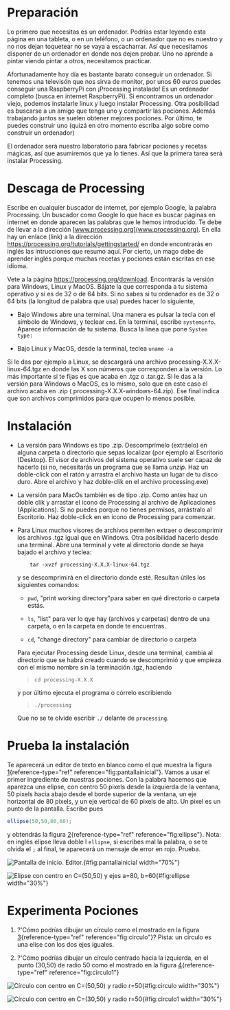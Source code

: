 # Preparación

Lo primero que necesitas es un ordenador. Podrías estar leyendo esta
página en una tableta, o en un teléfono, o un ordenador que no es
nuestro y no nos dejan toquetear no se vaya a escacharrar. Así que
necesitamos disponer de un ordenador en donde nos dejen probar. Uno no
aprende a pintar viendo pintar a otros, necesitamos practicar.

Afortunadamente hoy día es bastante barato conseguir un ordenador. Si
tenemos una televisón que nos sirva de monitor, por unos 60 euros puedes
conseguir una RaspberryPi con ¡Processing instalado! Es un ordenador
completo (busca en internet RaspberryPi). Si encontramos un ordenador
viejo, podemos instalarle linux y luego instalar Processing. Otra
posibilidad es buscarse a un amigo que tenga uno y compartir las
pociones. Además trabajando juntos se suelen obtener mejores pociones.
Por último, te puedes construir uno (quizá en otro momento escriba algo
sobre como construir un ordenador)

El ordenador será nuestro laboratorio para fabricar pociones y recetas
mágicas, así que asumiremos que ya lo tienes. Así que la primera tarea
será instalar Processing.

# Descaga de Processing

Escribe en cualquier buscador de internet, por ejemplo Google, la
palabra Processing. Un buscador como Google lo que hace es buscar
páginas en internet en donde aparecen las palabras que le hemos
introducido. Te debe de llevar a la dirección
[www.processing.org](www.processing.org). En ella hay un enlace (link) a
la dirección <https://processing.org/tutorials/gettingstarted/> en donde
encontrarás en inglés las intrucciones que resumo aquí. Por cierto, un
mago debe de aprender inglés porque muchas recetas y pociones están
escritas en ese idioma.

Vete a la página <https://processing.org/download>. Encontrarás la
versión para Windows, Linux y MacOS. Bájate la que corresponda a tu
sistema operativo y si es de 32 o de 64 bits. Si no sabes si tu
ordenador es de 32 o 64 bits (la longitud de palabra que usa) puedes
hacer lo siguiente,

-   Bajo Windows abre una terminal. Una manera es pulsar la tecla con el
    símbolo de Windows, y teclear `cmd`. En la terminal, escribe
    `systeminfo`. Aparece información de tu sistema. Busca la línea que
    pone `System type:`

-   Bajo Linux y MacOS, desde la terminal, teclea `uname -a`

Si le das por ejemplo a Linux, se descargará una archivo
processing-X.X.X-linux-64.tgz en donde las X son números que
corresponden a la versión. Lo más importante si te fijas es que acaba en
.tgz o .tar.gz. Si le das a la versión para Windows o MacOS, es lo
mismo, solo que en este caso el archivo acaba en .zip (
processing-X.X.X-windows-64.zip). Ese final indica que son archivos
comprimidos para que ocupen lo menos posible.

# Instalación

-   La versión para Windows es tipo .zip. Descomprímelo (extráelo) en
    alguna carpeta o directorio que sepas localizar (por ejemplo al
    Escritorio (Desktop). El visor de archivos del sistema operativo
    suele ser capaz de hacerlo (si no, necesitarás un programa que se
    llama *unzip*. Haz un doble-click con el ratón y arrastra el archivo
    hasta un lugar de tu disco duro. Abre el archivo y haz doble-clik en
    el archivo processing.exe)

-   La versión para MacOs también es de tipo .zip. Como antes haz un
    doble clik y arrastar el icono de Processing al archivo de
    Aplicaciones (Applications). Si no puedes porque no tienes permisos,
    arrástralo al Escritorio. Haz doble-click en en icono de Processing
    para comenzar.

-   Para Linux muchos visores de archivos permiten extraer o
    descomprimir los archivos .tgz igual que en Windows. Otra
    posibilidad hacerlo desde una terminal. Abre una terminal y vete al
    directorio donde se haya bajado el archivo y teclea:

    ``` {.shell}
        tar -xvzf processing-X.X.X-linux-64.tgz  
    ```

    y se descomprimirá en el directorio donde esté. Resultan útiles los
    siguientes comandos:

    -   `pwd`, "print working directory"para saber en qué directorio o
        carpeta estás.

    -   `ls`, "list" para ver lo qye hay (archivos y carpetas) dentro de
        una carpeta, o en la carpeta en donde te encuentras.

    -   `cd`, "change directory" para cambiar de directorio o carpeta

    Para ejecutar Processing desde Linux, desde una terminal, cambia al
    directorio que se habrá creado cuando se descomprimió y que empieza
    con el mismo nombre sin la terminación .tgz, haciendo

    > `cd processing-X.X.X`

    y por último ejecuta el programa o córrelo escribiendo

    > `./processing`

    Que no se te olvide escribir `./` delante de `processing`.

# Prueba la instalación

Te aparecerá un editor de texto en blanco como el que muestra la figura
[1](#fig:pantallainicial){reference-type="ref"
reference="fig:pantallainicial"}. Vamos a usar el primer ingrediente de
nuestras pociones. Con la palabra hacemos que aparezca una elipse, con
centro 50 pixels desde la izquierda de la ventana, 50 pixels hacia abajo
desde el borde superior de la ventana, un eje horizontal de 80 pixels, y
un eje vertical de 60 pixels de alto. Un pixel es un punto de la
pantalla. Escribe pues

``` {.java bgcolor="olive!10"}
ellipse(50,50,80,60);    
```

y obtendrás la figura [2](#fig:ellipse){reference-type="ref"
reference="fig:ellipse"}. Nota: en inglés elipse lleva doble l
`ellipse`, si escribes mal la palabra, o se te olvida el `;` al final,
te aparecerá un mensaje de error en rojo. Prueba.

![Pantalla de inicio.
Editor.](pictures/pantallainicial.png){#fig:pantallainicial width="70%"}

![Elipse con centro en $C=(50,50)$ y ejes $a=80$,
$b=60$](pictures/ellipse.png){#fig:ellipse width="30%"}

# Experimenta Pociones

1.  ?'Cómo podrías dibujar un círculo como el mostrado en la figura
    [3](#fig:circulo){reference-type="ref" reference="fig:circulo"}?
    Pista: un círculo es una elise con los dos ejes iguales.

2.  ?'Cómo podrías dibujar un círculo centrado hacia la izquierda, en el
    punto (30,50) de radio 50 como el mostrado en la figura
    [4](#fig:circulo1){reference-type="ref" reference="fig:circulo1"}

![Círculo con centro en $C=(50,50)$ y radio
$r=50$](pictures/circle.png){#fig:circulo width="30%"}

![Círculo con centro en $C=(30,50)$ y radio
$r=50$](pictures/circle1.png){#fig:circulo1 width="30%"}
